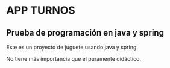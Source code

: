 #  APP TURNOS
## Prueba de programación en java y spring
<!-- parrafo explicativo -->
Este es un proyecto de juguete usando java y spring.
 
No tiene más importancia que el puramente didáctico. 


